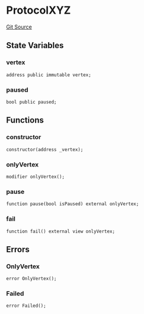 # ProtocolXYZ

[Git Source](https://github.com/llama-community/vertex-v1/blob/693b03f6823cb240f992102042b3702c0c97cf44/src/mock/ProtocolXYZ.sol)

## State Variables

### vertex

```solidity
address public immutable vertex;
```

### paused

```solidity
bool public paused;
```

## Functions

### constructor

```solidity
constructor(address _vertex);
```

### onlyVertex

```solidity
modifier onlyVertex();
```

### pause

```solidity
function pause(bool isPaused) external onlyVertex;
```

### fail

```solidity
function fail() external view onlyVertex;
```

## Errors

### OnlyVertex

```solidity
error OnlyVertex();
```

### Failed

```solidity
error Failed();
```
